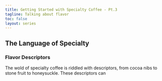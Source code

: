 ```yaml
---
title: Getting Started with Specialty Coffee - Pt.3
tagline: Talking about flavor
toc: false
layout: series
---
```

## The Language of Specialty

### Flavor Descriptors
The wold of specialty coffee is riddled with descriptors, from cocoa nibs to stone fruit to honeysuckle. These descriptors can 